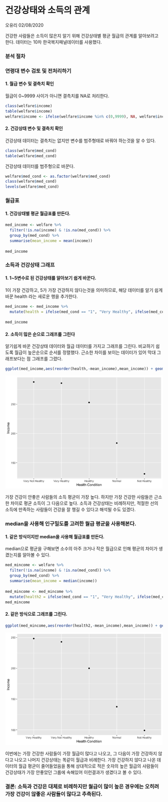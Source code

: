 건강상태와 소득의 관계
================
오유리
02/08/2020

건강한 사람들은 소득이 많은지 알기 위해 건강상태별 평균 월급의 관계를 알아보려고 한다. 데이터는 10차 한국복지패널데이터를
사용했다.

### 분석 절차

### 연령대 변수 검토 및 전처리하기

#### 1\. 월급 변수 및 결측치 확인

월급이 0\~9999 사이가 아니면 결측치를 NA로 처리한다.

``` r
class(welfare$income)
table(welfare$income)
welfare$income <- ifelse(welfare$income %in% c(0,9999), NA, welfare$income)
```

#### 2\. 건강상태 변수 및 결측치 확인

건강상태 데이터는 결측치는 없지만 변수를 범주형태로 바꿔야 하는것을 알 수 있다.

``` r
class(welfare$med_cond)
table(welfare$med_cond)
```

건강상태 데이터를 범주형으로 바꾼다.

``` r
welfare$med_cond <- as.factor(welfare$med_cond)
class(welfare$med_cond)
levels(welfare$med_cond)
```

### 월급표

#### 1\. 건강상태별 평균 월급표를 만든다.

``` r
med_income <- welfare %>% 
  filter(!is.na(income) & !is.na(med_cond)) %>% 
  group_by(med_cond) %>% 
  summarise(mean_income = mean(income))

med_income
```

### 소득과 건강상태 그래프

#### 1\. 1\~5변수로 된 건강상태를 알아보기 쉽게 바꾼다.

1이 가장 건강하고, 5가 가장 건강하지 않다는것을 의미하므로, 해당 데이터를 알기 쉽게 바꾼 health 라는 새로운 행을
추가한다.

``` r
med_income <- med_income %>% 
  mutate(health = ifelse(med_cond == "1", "Very Healthy", ifelse(med_cond == "2",  "Healthy", ifelse(med_cond == "3", "Normal", ifelse(med_cond == "4", "Not Healthy", ifelse(med_cond == "5", "Very Not Healthy", NA))))))

med_income
```

#### 2\. 소득이 많은 순으로 그래프를 그린다

알기쉽게 바꾼 건강상태 데이터와 월급 데이터를 가지고 그래프를 그린다. 비교하기 쉽도록 월급이 높은순으로 순서를 정렬했다. 근소한
차이를 보이는 데이터가 있어 막대 그래프보다는 점 그래프를 그렸다.

``` r
ggplot(med_income,aes(reorder(health,-mean_income),mean_income)) + geom_point()  + labs(x="Health Condition",y="Income") 
```

![](welfare10_files/figure-gfm/unnamed-chunk-7-1.png)<!-- -->

가장 건강이 안좋은 사람들의 소득 평균이 가장 높다. 하지만 가장 건강한 사람들은 근소한 차이로 평균 소득이 그 다음으로 높다.
소득과 건강상태는 비례하지만, 적절한 선의 소득에 만족하는 사람들이 건강을 잘 챙길 수 있다고 해석될 수도 있겠다.

### median을 사용해 인구밀도를 고려한 월급 평균을 사용해본다.

#### 1\. 같은 방식이지만 median을 사용해 월급표를 만든다.

median으로 평균을 구해보면 소수의 아주 크거나 작은 월급으로 인해 평균의 차이가 생겼는지를 알아볼 수 있다.

``` r
med_mincome <- welfare %>% 
  filter(!is.na(income) & !is.na(med_cond)) %>% 
  group_by(med_cond) %>% 
  summarise(mean_income = median(income))

med_mincome <- med_mincome %>% 
  mutate(health2 = ifelse(med_cond == "1", "Very Healthy", ifelse(med_cond == "2",  "Healthy", ifelse(med_cond == "3", "Normal", ifelse(med_cond == "4", "Not Healthy", ifelse(med_cond == "5", "Very Not Healthy", NA))))))
med_mincome
```

#### 2\. 같은 방식으로 그래프를 그린다.

``` r
ggplot(med_mincome,aes(reorder(health2,-mean_income),mean_income)) + geom_point()  + labs(x="Health Condition",y="Income") 
```

![](welfare10_files/figure-gfm/unnamed-chunk-9-1.png)<!-- -->

이번에는 가장 건강한 사람들이 가장 월급이 많다고 나오고, 그 다음이 가장 건강하지 않다고 나오고 나머지 건강상태는 똑같이 월급과
비례한다. 가장 건강하지 않다고 나온 데이터의 월급 평균이 줄어들었음을 통해 상대적으로 적은 숫자의 높은 월급의 사람들이
건강상태가 가장 안좋았던 그룹에 속해있어 이런결과가 생겼다고 볼 수 있다.

### 결론: 소득과 건강은 대체로 비례하지만 월급이 많이 높은 경우에는 오히려 가장 건강이 않좋은 사람들이 많다고 추측된다.
